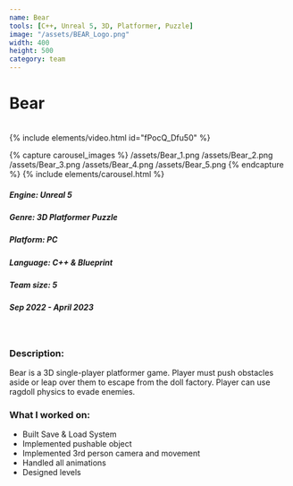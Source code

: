 ```yaml
---
name: Bear
tools: [C++, Unreal 5, 3D, Platformer, Puzzle]
image: "/assets/BEAR_Logo.png"
width: 400
height: 500
category: team
---
```


# Bear
<br>
{% include elements/video.html id="fPocQ_Dfu50" %}

{% capture carousel_images %}
/assets/Bear_1.png
/assets/Bear_2.png
/assets/Bear_3.png
/assets/Bear_4.png
/assets/Bear_5.png
{% endcapture %}
{% include elements/carousel.html %}

##### Engine: Unreal 5
##### Genre: 3D Platformer Puzzle 
##### Platform: PC
##### Language: C++ & Blueprint
##### Team size: 5
##### Sep 2022 - April 2023

<br/>

### Description:
Bear is a 3D single-player platformer game. Player must push obstacles aside or leap over them to escape from the doll factory. Player can use ragdoll physics to evade enemies.

### What I worked on:
- Built Save & Load System
- Implemented pushable object 
- Implemented 3rd person camera and movement
- Handled all animations
- Designed levels